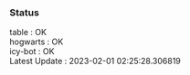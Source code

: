 ### Status


table : OK  
hogwarts : OK  
icy-bot : OK  
Latest Update : 2023-02-01 02:25:28.306819
